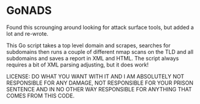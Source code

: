 
# GoNADS
Found this scrounging around looking for attack surface tools, but added a lot and re-wrote. 


This Go script takes a top level domain and scrapes, searches for subdomains then runs a couple of different nmap scans on the TLD and all subdomains and saves a report in XML and HTML. The script always requires a bit of XML parsing adjusting, but it does work!

LICENSE: DO WHAT YOU WANT WITH IT AND I AM ABSOLUTELY NOT RESPONSIBLE FOR ANY DAMAGE, NOT RESPONSIBLE FOR YOUR PRISON SENTENCE AND IN NO OTHER WAY RESPONSIBLE FOR ANYTHING THAT COMES FROM THIS CODE.
